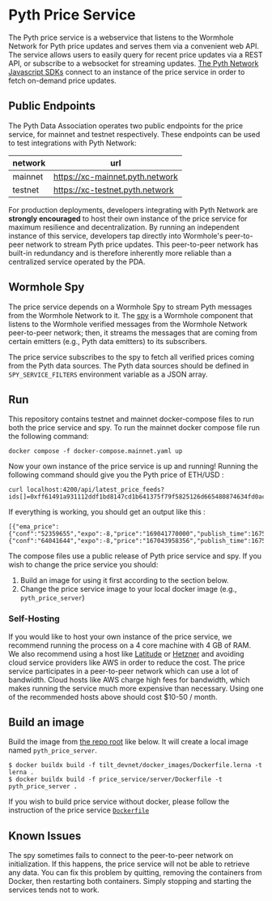 # Pyth Price Service

The Pyth price service is a webservice that listens to the Wormhole Network for Pyth price updates and serves them via a
convenient web API. The service allows users to easily query for recent price updates via a REST API, or subscribe to
a websocket for streaming updates. [The Pyth Network Javascript SDKs](https://github.com/pyth-network/pyth-crosschain/tree/main/price_service/sdk/js) connect
to an instance of the price service in order to fetch on-demand price updates.

## Public Endpoints

The Pyth Data Association operates two public endpoints for the price service, for mainnet and testnet respectively.
These endpoints can be used to test integrations with Pyth Network:

| network | url                             |
| ------- | ------------------------------- |
| mainnet | https://xc-mainnet.pyth.network |
| testnet | https://xc-testnet.pyth.network |

For production deployments, developers integrating with Pyth Network are **strongly encouraged** to host their own instance of the price service for maximum resilience and decentralization.
By running an independent instance of this service, developers tap directly into Wormhole's peer-to-peer network to stream Pyth price updates.
This peer-to-peer network has built-in redundancy and is therefore inherently more reliable than a centralized service operated by the PDA.

## Wormhole Spy

The price service depends on a Wormhole Spy to stream Pyth messages from the Wormhole Network to it. The
[spy](https://github.com/wormhole-foundation/wormhole/blob/main/node/cmd/spy/spy.go) is a Wormhole component that listens to the Wormhole verified
messages from the Wormhole Network peer-to-peer network; then, it streams the messages that are coming from certain emitters (e.g., Pyth data emitters) to its subscribers.

The price service subscribes to the spy to fetch all verified prices coming from the Pyth data sources. The Pyth data sources should
be defined in `SPY_SERVICE_FILTERS` environment variable as a JSON array.

## Run

This repository contains testnet and mainnet docker-compose files to run
both the price service and spy. To run the mainnet docker compose file run
the following command:

```
docker compose -f docker-compose.mainnet.yaml up
```

Now your own instance of the price service is up and running! Running the following command should give you the Pyth price of ETH/USD :

```
curl localhost:4200/api/latest_price_feeds?ids[]=0xff61491a931112ddf1bd8147cd1b641375f79f5825126d665480874634fd0ace
```

If everything is working, you should get an output like this :

```
[{"ema_price":{"conf":"52359655","expo":-8,"price":"169041770000","publish_time":1675365813},"id":"ff61491a931112ddf1bd8147cd1b641375f79f5825126d665480874634fd0ace","price":{"conf":"64041644","expo":-8,"price":"167043958356","publish_time":1675365813}}]
```

The compose files use a public release of Pyth price service and spy. If you wish to change the
price service you should:

1. Build an image for using it first according to the section below.
2. Change the price service image to your local docker image (e.g., `pyth_price_server`)

### Self-Hosting

If you would like to host your own instance of the price service, we recommend running the process on a 4 core machine with 4 GB of RAM.
We also recommend using a host like [Latitude](https://www.latitude.sh/) or [Hetzner](https://www.hetzner.com/) and avoiding cloud service providers like AWS in order to reduce the cost.
The price service participates in a peer-to-peer network which can use a lot of bandwidth.
Cloud hosts like AWS charge high fees for bandwidth, which makes running the service much more expensive than necessary.
Using one of the recommended hosts above should cost $10-50 / month.

## Build an image

Build the image from [the repo root](../../) like below. It will create a
local image named `pyth_price_server`.

```
$ docker buildx build -f tilt_devnet/docker_images/Dockerfile.lerna -t lerna .
$ docker buildx build -f price_service/server/Dockerfile -t pyth_price_server .
```

If you wish to build price service without docker, please follow the instruction of the price service
[`Dockerfile`](./Dockerfile)

## Known Issues

The spy sometimes fails to connect to the peer-to-peer network on initialization. If this happens, the price
service will not be able to retrieve any data. You can fix this problem by quitting, removing the containers from Docker,
then restarting both containers. Simply stopping and starting the services tends not to work.
